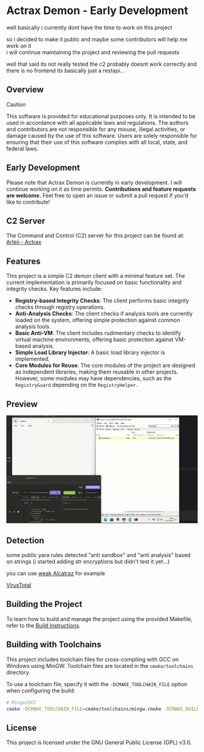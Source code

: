# Actrax Demon - Early Development

well basically i currently dont have the time to work on this project

so i decided to make it public and maybe some contributors will help me work on it  
i will continue maintaining the project and reviewing the pull requests

well that said its not really tested the c2 probably doesnt work correctly
and there is no frontend its basically just a restapi...

## Overview

> [!CAUTION]  
> This software is provided for educational purposes only. It is intended to be used in accordance with all applicable
> laws and regulations. The authors and contributors are not responsible for any misuse, illegal activities, or damage
> caused by the use of this software. Users are solely responsible for ensuring that their use of this software complies
> with all local, state, and federal laws.

## Early Development

Please note that Actrax Demon is currently in early development.
I will continue working on it as time permits.
**Contributions and feature requests are welcome.**
Feel free to open an issue or submit a pull request if you'd like to contribute!

## C2 Server

The Command and Control (C2) server for this project can be found at:  
[Arteii - Actrax](https://github.com/Arteiii/Actrax)

## Features

This project is a simple C2 demon client with a minimal feature set. The current implementation is primarily focused on
basic functionality and integrity checks. Key features include:

- **Registry-based Integrity Checks**: The client performs basic integrity checks through registry operations.
- **Anti-Analysis Checks**: The client checks if analysis tools are currently loaded on the system, offering simple
  protection against common analysis tools.
- **Basic Anti-VM**: The client includes rudimentary checks to identify virtual machine environments, offering basic
  protection against VM-based analysis.
- **Simple Load Library Injector**: A basic load library injector is implemented.
- **Core Modules for Reuse**: The core modules of the project are designed as independent libraries, making them
  reusable in other projects. However, some modules may have dependencies, such as the `RegistryGuard` depending on the
  `RegistryHelper`.

## Preview

![Screencast](https://github.com/Arteiii/actrax_demon/blob/main/Screencast%20from%202024-12-11%2013-58-40.gif)

## Detection

some public yara rules detected "anti sandbox" and "anti analysis" based on strings
(i started adding str encryptions but didn't test it yet...)

you can use [weak Alcatraz](https://github.com/weak1337/Alcatraz) for example

[VirusTotal](https://www.virustotal.com/gui/file/03fe91637ce92c3df60e15536c251de2536e4399c33ad3d4cec30d049c350e53/detection)

## Building the Project

To learn how to build and manage the project using the provided Makefile, refer to the [Build Instructions](BUILD.md).

## Building with Toolchains

This project includes toolchain files for cross-compiling with GCC on Windows using MinGW. Toolchain files are located
in the `cmake/toolchains` directory.

To use a toolchain file, specify it with the `-DCMAKE_TOOLCHAIN_FILE` option when configuring the build:

```bash
# Mingw/GCC
cmake -DCMAKE_TOOLCHAIN_FILE=cmake/toolchains/mingw.cmake -DCMAKE_BUILD_TYPE=Debug ..
```

## License

This project is licensed under the GNU General Public License (GPL) v3.0.
